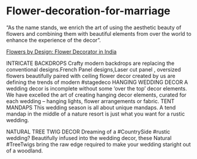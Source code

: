 # Flower-decoration-for-marriage

“As the name stands, we enrich the art of using the aesthetic beauty of flowers
and combining them with beautiful elements from over the world to enhance the
experience of the decor”. 

[Flowers by Design: Flower Decorator in India](https://flowersbydesign.co.in/ "Flowers by Design: Flower Decorator in India")


INTRICATE BACKDROPS
Crafty modern backdrops are replacing the conventional designs.French Panel designs,Laser cut panel , oversized flowers beautifully paired with ceiling flower decor created by us are defining the trends of modern #stagedeco
HANGING WEDDING DECOR
A wedding decor is incomplete without some ‘over the top’ decor elements. We have excelled the art of creating hanging decor elements, curated for each wedding – hanging lights, flower arrangements or fabric.
TENT MANDAPS
This wedding season is all about unique mandaps. A tend mandap in the middle of a nature resort is just what you want for a rustic wedding.

NATURAL TREE TWIG DECOR
Dreaming of a #CountrySide #rustic wedding? Beautifully infused into the wedding decor, these Natural #TreeTwigs bring the raw edge required to make your wedding staright out of a woodland.

